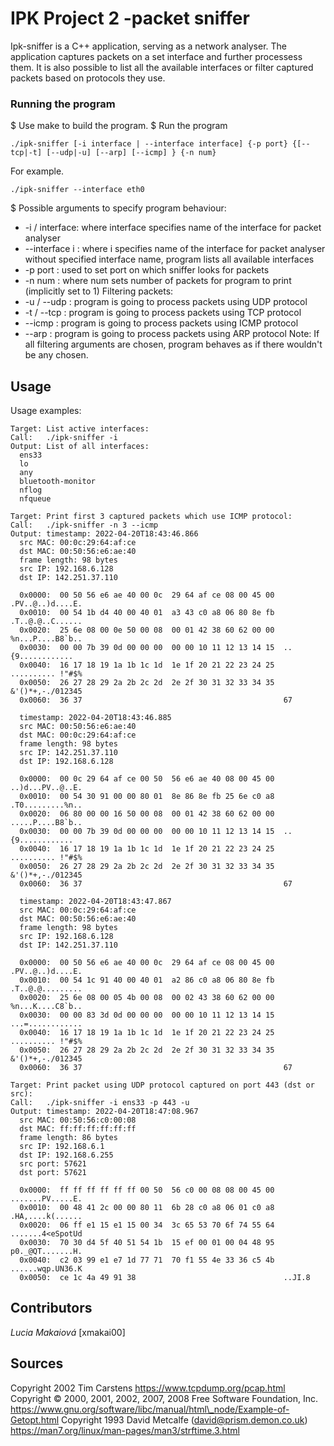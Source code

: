 # IPK Project 2 -packet sniffer
Ipk-sniffer is a C++ application, serving as a network analyser. The application captures packets on a set interface and further processess them. It is also possible to list all the available interfaces or filter captured packets based on protocols they use.

### Running the program

$ Use make to build the program. 
$ Run the program 
  ```
  ./ipk-sniffer [-i interface | --interface interface] {-p ­­port} {[--tcp|-t] [--udp|-u] [--arp] [--icmp] } {-n num}
  ```

  For example.

  ```
  ./ipk-sniffer --interface eth0
  ```

$ Possible arguments to specify program behaviour:
+ -i / interface: where interface specifies name of the interface for packet analyser
+ --interface i : where i specifies name of the interface for packet analyser	
		  without specified interface name, program lists all available interfaces
+ -p port	: used to set port on which sniffer looks for packets
+ -n num	: where num sets number of packets for program to print (implicitly set to 1)
Filtering packets:
+ -u / --udp	: program is going to process packets using UDP protocol
+ -t / --tcp	: program is going to process packets using TCP protocol
+ --icmp	: program is going to process packets using ICMP protocol
+ --arp		: program is going to process packets using ARP protocol
Note: If all filtering arguments are chosen, program behaves as if there wouldn't be any chosen.

## Usage

Usage examples:

  ```
Target:	List active interfaces:
Call:	./ipk-sniffer -i
Output:	List of all interfaces:
	ens33
	lo
	any
	bluetooth-monitor
	nflog
	nfqueue

  ```
  ```
Target:	Print first 3 captured packets which use ICMP protocol:
Call:	./ipk-sniffer -n 3 --icmp
Output:	timestamp: 2022-04-20T18:43:46.866
	src MAC: 00:0c:29:64:af:ce
	dst MAC: 00:50:56:e6:ae:40
	frame length: 98 bytes
	src IP: 192.168.6.128
	dst IP: 142.251.37.110

	0x0000:  00 50 56 e6 ae 40 00 0c  29 64 af ce 08 00 45 00  .PV..@..)d....E.
	0x0010:  00 54 1b d4 40 00 40 01  a3 43 c0 a8 06 80 8e fb  .T..@.@..C......
	0x0020:  25 6e 08 00 0e 50 00 08  00 01 42 38 60 62 00 00  %n...P....B8`b..
	0x0030:  00 00 7b 39 0d 00 00 00  00 00 10 11 12 13 14 15  ..{9............
	0x0040:  16 17 18 19 1a 1b 1c 1d  1e 1f 20 21 22 23 24 25  .......... !"#$%
	0x0050:  26 27 28 29 2a 2b 2c 2d  2e 2f 30 31 32 33 34 35  &'()*+,-./012345
	0x0060:  36 37                                             67

	timestamp: 2022-04-20T18:43:46.885
	src MAC: 00:50:56:e6:ae:40
	dst MAC: 00:0c:29:64:af:ce
	frame length: 98 bytes
	src IP: 142.251.37.110
	dst IP: 192.168.6.128

	0x0000:  00 0c 29 64 af ce 00 50  56 e6 ae 40 08 00 45 00  ..)d...PV..@..E.
	0x0010:  00 54 30 91 00 00 80 01  8e 86 8e fb 25 6e c0 a8  .T0.........%n..
	0x0020:  06 80 00 00 16 50 00 08  00 01 42 38 60 62 00 00  .....P....B8`b..
	0x0030:  00 00 7b 39 0d 00 00 00  00 00 10 11 12 13 14 15  ..{9............
	0x0040:  16 17 18 19 1a 1b 1c 1d  1e 1f 20 21 22 23 24 25  .......... !"#$%
	0x0050:  26 27 28 29 2a 2b 2c 2d  2e 2f 30 31 32 33 34 35  &'()*+,-./012345
	0x0060:  36 37                                             67

	timestamp: 2022-04-20T18:43:47.867
	src MAC: 00:0c:29:64:af:ce
	dst MAC: 00:50:56:e6:ae:40
	frame length: 98 bytes
	src IP: 192.168.6.128
	dst IP: 142.251.37.110

	0x0000:  00 50 56 e6 ae 40 00 0c  29 64 af ce 08 00 45 00  .PV..@..)d....E.
	0x0010:  00 54 1c 91 40 00 40 01  a2 86 c0 a8 06 80 8e fb  .T..@.@.........
	0x0020:  25 6e 08 00 05 4b 00 08  00 02 43 38 60 62 00 00  %n...K....C8`b..
	0x0030:  00 00 83 3d 0d 00 00 00  00 00 10 11 12 13 14 15  ...=............
	0x0040:  16 17 18 19 1a 1b 1c 1d  1e 1f 20 21 22 23 24 25  .......... !"#$%
	0x0050:  26 27 28 29 2a 2b 2c 2d  2e 2f 30 31 32 33 34 35  &'()*+,-./012345
	0x0060:  36 37                                             67

  ```
  ```
Target:	Print packet using UDP protocol captured on port 443 (dst or src): 
Call:	./ipk-sniffer -i ens33 -p 443 -u 
Output:	timestamp: 2022-04-20T18:47:08.967
	src MAC: 00:50:56:c0:00:08
	dst MAC: ff:ff:ff:ff:ff:ff
	frame length: 86 bytes
	src IP: 192.168.6.1
	dst IP: 192.168.6.255
	src port: 57621
	dst port: 57621

	0x0000:  ff ff ff ff ff ff 00 50  56 c0 00 08 08 00 45 00  .......PV.....E.
	0x0010:  00 48 41 2c 00 00 80 11  6b 28 c0 a8 06 01 c0 a8  .HA,....k(......
	0x0020:  06 ff e1 15 e1 15 00 34  3c 65 53 70 6f 74 55 64  .......4<eSpotUd
	0x0030:  70 30 d4 5f 40 51 54 1b  15 ef 00 01 00 04 48 95  p0._@QT.......H.
	0x0040:  c2 03 99 e1 e7 1d 77 71  70 f1 55 4e 33 36 c5 4b  ......wqp.UN36.K
	0x0050:  ce 1c 4a 49 91 38                                 ..JI.8

  ```		

## Contributors

*Lucia Makaiová*  [xmakai00]

## Sources

Copyright 2002 Tim Carstens
https://www.tcpdump.org/pcap.html
Copyright © 2000, 2001, 2002, 2007, 2008 Free Software Foundation, Inc. 
https://www.gnu.org/software/libc/manual/html\_node/Example-of-Getopt.html
Copyright 1993 David Metcalfe (david@prism.demon.co.uk)
https://man7.org/linux/man-pages/man3/strftime.3.html
